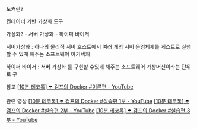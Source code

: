 
도커란?

컨테이너 기반 가상화 도구

가상화? - 서버 가상화 - 하이퍼 바이저

서버가상화 : 하나의 물리적 서버 호스트에서 여러 개의 서버 운영체제를 게스트로 실행할 수 있게 해주는 소프트웨어 아키텍처

하이퍼 바이저 : 서버 가상화 를 구현할 수있게 해주는 
소프트웨어 가상머신이라는 단위로 구




참고
[[10분 테코톡] ☂️ 검프의 Docker #이론편 - YouTube](https://www.youtube.com/watch?v=IiNI6XAYtrs)



관련 영상
[[10분 테코톡] ☂️ 검프의 Docker #실습편 1부 - YouTube](https://www.youtube.com/watch?v=fUC2OoNYoKc)
[[10분 테코톡] ☂️ 검프의 Docker #실습편 2부 - YouTube](https://www.youtube.com/watch?v=J_8-8ovxYMM)
[[10분 테코톡] ☂️ 검프의 Docker #실습편 3부 - YouTube](https://www.youtube.com/watch?v=tZMFlxCzXJQ)

